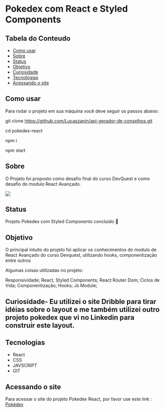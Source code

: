 # Pokedex com React e Styled Components

## Tabela do Conteudo

<ul>
<li><a href="#como-usar">Como usar</li>
<li><a href="#sobre">Sobre</a></li>
<li><a href="#status">Status</a></li>
<li><a href="#objetivo">Objetivo</a></li>
<li><a href="#curiosidade">Curiosidade</a></li>
<li><a href="#tenologias">Tecnologias</a></li>
<li><a href="#acessando-o-site">Acessando o site</a></li>
</ul>

## Como usar

Para rodar o projeto em sua máquina você deve seguir os passos abaixo:

git clone https://github.com/Lucaszanin/api-gerador-de-conselhos.git

cd pokedex-react<br>

npm i<br>

npm start<br>

## Sobre

O Projeto foi proposto como desafio final do curso DevQuest e como desafio do modulo React Avançado.

<img src="./pokedex.gif"/>

## Status

Projeto Pokedex com Styled Components concluido 🎯

## Objetivo

O principal intuito do projeto foi aplicar os conhecimentos do modulo de React Avançado do curso Devquest, utilizando hooks, componentização entre outros

Algumas coisas utilizadas no projeto:

Responsividade;
React,
Styled Components;
React Router Dom;
Ciclos de Vida;
Componentização;
Hooks;
Js Module;

## Curiosidade- Eu utilizei o site Dribble para tirar idéias sobre o layout e me também utilizei outro projeto pokedex que vi no Linkedin para construir este layout.

## Tecnologias

<ul>
<li>React</li>
<li>CSS</li>
<li>JAVSCRIPT</li>
<li>GIT</li>
</ul>

## Acessando o site

Para acessar o site do projeto Pokedex React, por favor use este link : <a href="https://pokedex-react-pi-virid.vercel.app/" target="_blank"> Pokédex</a>
